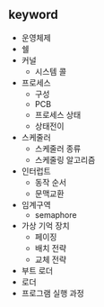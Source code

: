 ## keyword

* 운영체제
* 쉘
* 커널
    * 시스템 콜
* 프로세스
    * 구성
    * PCB
    * 프로세스 상태
    * 상태전이
* 스케줄러
    * 스케줄러 종류
    * 스케줄링 알고리즘
* 인터럽트
    * 동작 순서
    * 문맥교환
* 임계구역
    * semaphore
* 가상 기억 장치
    * 페이징
    * 배치 전략
    * 교체 전략
* 부트 로더
* 로더
* 프로그램 실행 과정
